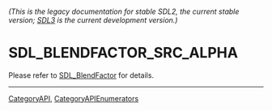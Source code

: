 ###### (This is the legacy documentation for stable SDL2, the current stable version; [SDL3](https://wiki.libsdl.org/SDL3/) is the current development version.)
# SDL_BLENDFACTOR_SRC_ALPHA

Please refer to [SDL_BlendFactor](SDL_BlendFactor) for details.

----
[CategoryAPI](CategoryAPI), [CategoryAPIEnumerators](CategoryAPIEnumerators)

